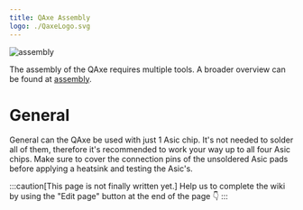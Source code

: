 ```yaml
---
title: QAxe Assembly
logo: ./QaxeLogo.svg
---
```


![assembly](./qaxe-asic.png)

The assembly of the QAxe requires multiple tools. A broader overview can be found at [assembly](/tips/assembly).

# General

General can the QAxe be used with just 1 Asic chip. It's not needed to solder all of them, therefore it's recommended to work your way up to all four Asic chips. Make sure to cover the connection pins of the unsoldered Asic pads before applying a heatsink and testing the Asic's.

:::caution[This page is not finally written yet.]
Help us to complete the wiki by using the "Edit page" button at the end of the page 👇
:::
